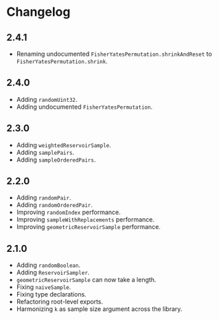 # Changelog

## 2.4.1

- Renaming undocumented `FisherYatesPermutation.shrinkAndReset` to `FisherYatesPermutation.shrink`.

## 2.4.0

- Adding `randomUint32`.
- Adding undocumented `FisherYatesPermutation`.

## 2.3.0

- Adding `weightedReservoirSample`.
- Adding `samplePairs`.
- Adding `sampleOrderedPairs`.

## 2.2.0

- Adding `randomPair`.
- Adding `randomOrderedPair`.
- Improving `randomIndex` performance.
- Improving `sampleWithReplacements` performance.
- Improving `geometricReservoirSample` performance.

## 2.1.0

- Adding `randomBoolean`.
- Adding `ReservoirSampler`.
- `geometricReservoirSample` can now take a length.
- Fixing `naiveSample`.
- Fixing type declarations.
- Refactoring root-level exports.
- Harmonizing `k` as sample size argument across the library.
